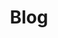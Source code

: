 ---
layout: blog
title: Blog
permalink: /blog/
description: Insights sobre desenvolvimento de SaaS, WhatsApp + IA, recorrência e transformação digital para influenciadores e experts.
---